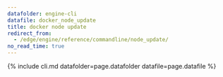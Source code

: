 ```yaml
---
datafolder: engine-cli
datafile: docker_node_update
title: docker node update
redirect_from:
  - /edge/engine/reference/commandline/node_update/
no_read_time: true
---
```

<!--
Sorry, but the contents of this page are automatically generated from
Docker's source code. If you want to suggest a change to the text that appears
here, you'll need to find the string by searching this repo:

https://github.com/docker/cli
-->
{% include cli.md datafolder=page.datafolder datafile=page.datafile %}
